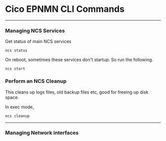 # Cico EPNMN CLI Commands
---

### Managing NCS Services

Get status of main NCS services

```
ncs status
```

On reboot, sometimes these services don't startup. So run the following.

```
ncs start
```

### Perform an NCS Cleanup
This cleans up logs files, old backup files etc, good for freeing up disk space.

In exec mode, 

```
ncs cleanup
```

---
### Managing Network interfaces


